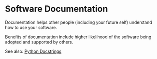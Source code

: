 # Software Documentation

Documentation helps other people (including your future self) understand how to use your software.

Benefits of documentation include higher likelihood of the software being adopted and supported by others.

See also: [Python Docstrings](/notes/python/docstrings.md)
